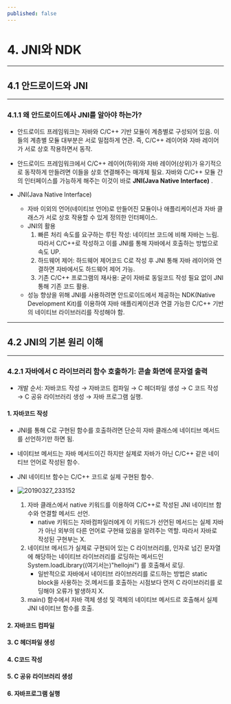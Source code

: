 ```yaml
---
published: false
---
```



# 4. JNI와 NDK
---------------------

## 4.1 안드로이드와 JNI
---------------------

### 4.1.1 왜 안드로이드에사 JNI를 알아야 하는가?

- 안드로이드 프레임워크는 자바와 C/C++ 기반 모듈이 계층별로 구성되어 있음. 이들의 계층별 모듈 대부분은 서로 밀접하게 연관. 즉, C/C++ 레이어와 자바 레이어가 서로 상호 작용하면서 동작.
- 안드로이드 프레임워크에서 C/C++ 레이어(하위)와 자바 레이어(상위)가 유기적으로 동작하게 만들려면 이들을 상호 연결해주는 매개체 필요. 자바와 C/C++ 모듈 간의 인터페이스를 가능하게 해주는 이것이 바로 __JNI(Java Native Interface)__ .

- JNI(Java Native Interface)
     - 자바 이외의 언어(네이티브 언어)로 만들어진 모듈이나 애플리케이션과 자바 클래스가 서로 상호 작용할 수 있게 정의한 인터페이스.
     - JNI의 활용
		1. 빠른 처리 속도를 요구하는 루틴 작성: 네이티브 코드에 비해 자바는 느림. 따라서 C/C++로 작성하고 이를 JNI를 통해 자바에서 호출하는 방법으로 속도 UP.
        2. 하드웨어 제어: 하드웨어 제어코드 C로 작성 후 JNI 통해 자바 레이어와 연결하면 자바에서도 하드웨어 제어 가능.
        3. 기존 C/C++ 프로그램의 재사용: 굳이 자바로 동일코드 작성 필요 없이 JNI 통해 기존 코드 활용.
     - 성능 향상을 위해 JNI를 사용하려면 안드로이드에서 제공하는 NDK(Native Development Kit)를 이용하여 자바 애플리케이션과 연결 가능한 C/C++ 기반의 네이티브 라이브러리를 작성해야 함.
---------------------

## 4.2 JNI의 기본 원리 이해
---------------------  
### 4.2.1 자바에서 C 라이브러리 함수 호출하기: 콘솔 화면에 문자열 출력

- 개발 순서: 자바코드 작성 → 자바코드 컴파일 → C 헤더파일 생성 → C 코드 작성 → C 공유 라이브러리 생성 → 자바 프로그램 실행.

#### 1. 자바코드 작성
- JNI를 통해 C로 구현된 함수를 호출하려면 단순히 자바 클래스에 네이티브 메서드를 선언하기만 하면 됨.
- 네이티브 메서드는 자바 메서드이긴 하지만 실제로 자바가 아닌 C/C++ 같은 네이티브 언어로 작성된 함수.
- JNI 네이티브 함수는 C/C++ 코드로 실제 구현된 함수.

- ![20190327_233152](https://user-images.githubusercontent.com/48465809/55142276-97bdb700-517f-11e9-9d8a-b84ac63e6fbc.jpg)
	1. 자바 클래스에서 native 키워드를 이용하여 C/C++로 작성된 JNI 네이티브 함수와 연결할 메서드 선언.
    	- native 키워드는 자바컴파일러에게 이 키워드가 선언된 메서드는 실제 자바가 아닌 외부의 다른 언어로 구현돼 있음을 알려주는 역할. 따라서 자바로 작성된 구현부는 X.
   	2. 네이티브 메서드가 실제로 구현되어 있는 C 라이브러리를, 인자로 넘긴 문자열에 해당하는 네이티브 라이브러리를 로딩하는 메서드인 System.loadLibrary((여기서는)"hellojni") 를 호출해서 로딩.
		- 일반적으로 자바에서 네이티브 라이브러리를 로드하는 방법은 static block을 사용하는 것.메서드를 호출하는 시점보다 먼저 C 라이브러리를 로딩해야 오류가 발생하지 X.
	3. main() 함수에서 자바 객체 생성 및 객체의 네이티브 메서드르 호출해서 실제 JNI 네이티브 함수를 호출.


















#### 2. 자바코드 컴파일
#### 3. C 헤더파일 생성
#### 4. C코드 작성
#### 5. C 공유 라이브러리 생성
#### 6. 자바프로그램 실행


        
